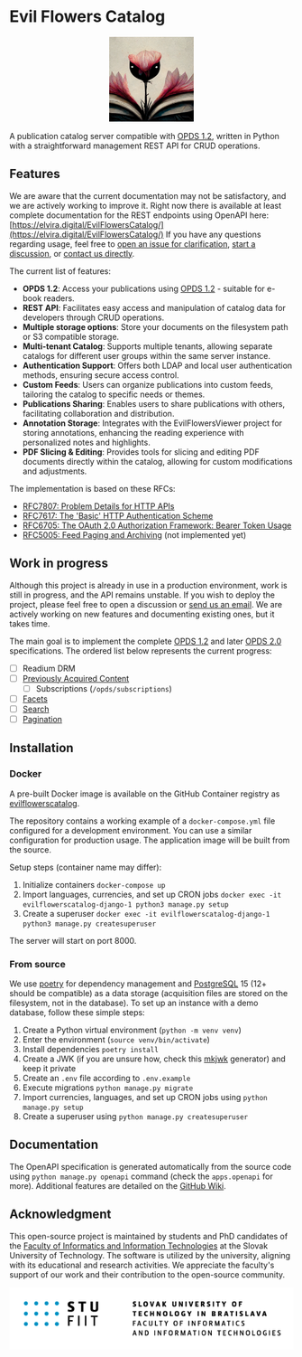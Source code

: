 # Evil Flowers Catalog

<p align="center">
    <img width="150" height="150" src="docs/images/logo.png">
</p>

A publication catalog server compatible with [OPDS 1.2](https://specs.opds.io/opds-1.2), written in Python with
a straightforward management REST API for CRUD operations.

## Features

We are aware that the current documentation may not be satisfactory, and we are actively working to improve it. Right
now there is available at least complete documentation for the REST endpoints using OpenAPI
here: [https://elvira.digital/EvilFlowersCatalog/](https://elvira.digital/EvilFlowersCatalog/) If you have any
questions regarding usage, feel free to
[open an issue for clarification](https://github.com/EvilFlowersCatalog/EvilFlowersCatalog/issues/new?assignees=&labels=documentation%2C+help+wanted%2C+question&projects=&template=request-for-clarification.md&title=),
[start a discussion](https://github.com/EvilFlowersCatalog/EvilFlowersCatalog/discussions),
or [contact us directly](mailto:jakub.dubec@stuba.sk).

The current list of features:

- **OPDS 1.2**: Access your publications using [OPDS 1.2](https://specs.opds.io/opds-1.2) - suitable for e-book
  readers.
- **REST API**: Facilitates easy access and manipulation of catalog data for developers through CRUD operations.
- **Multiple storage options**: Store your documents on the filesystem path or S3 compatible storage.
- **Multi-tenant Catalog**: Supports multiple tenants, allowing separate catalogs for different user groups within the
  same server instance.
- **Authentication Support**: Offers both LDAP and local user authentication methods, ensuring secure access control.
- **Custom Feeds**: Users can organize publications into custom feeds, tailoring the catalog to specific needs or
  themes.
- **Publications Sharing**: Enables users to share publications with others, facilitating collaboration and
  distribution.
- **Annotation Storage**: Integrates with the EvilFlowersViewer project for storing annotations, enhancing the reading
  experience with personalized notes and highlights.
- **PDF Slicing & Editing**: Provides tools for slicing and editing PDF documents directly within the catalog, allowing
  for custom modifications and adjustments.

The implementation is based on these RFCs:

- [RFC7807: Problem Details for HTTP APIs](https://datatracker.ietf.org/doc/html/rfc7807)
- [RFC7617: The 'Basic' HTTP Authentication Scheme](https://datatracker.ietf.org/doc/html/rfc7617)
- [RFC6705: The OAuth 2.0 Authorization Framework: Bearer Token Usage](https://datatracker.ietf.org/doc/html/rfc6750)
- [RFC5005: Feed Paging and Archiving](https://datatracker.ietf.org/doc/html/rfc5005) (not implemented yet)

## Work in progress

Although this project is already in use in a production environment, work is still in progress, and the API
remains unstable. If you wish to deploy the project, please feel free to open a discussion or
[send us an email](mailto:jakub.dubec@stuba.sk). We are actively working on new features and documenting existing
ones, but it takes time.

The main goal is to implement the complete [OPDS 1.2](https://specs.opds.io/opds-1.2) and later
[OPDS 2.0](https://drafts.opds.io/opds-2.0) specifications. The ordered list below represents the current progress:

- [ ] Readium DRM
- [ ] [Previously Acquired Content](https://specs.opds.io/opds-1.2#61-relations-for-previously-acquired-content)
    - [ ] Subscriptions (`/opds/subscriptions`)
- [ ] [Facets](https://specs.opds.io/opds-1.2#4-facets)
- [ ] [Search](https://specs.opds.io/opds-1.2#3-search)
- [ ] [Pagination](https://datatracker.ietf.org/doc/html/rfc5005)

## Installation

### Docker

A pre-built Docker image is available on the GitHub Container registry as
[evilflowerscatalog](https://github.com/EvilFlowersCatalog/EvilFlowersCatalog/pkgs/container/evilflowerscatalog).

The repository contains a working example of a `docker-compose.yml` file configured for a development environment.
You can use a similar configuration for production usage. The application image will be built from the source.

Setup steps (container name may differ):

1. Initialize containers `docker-compose up`
2. Import languages, currencies, and set up CRON jobs
   `docker exec -it evilflowerscatalog-django-1 python3 manage.py setup`
3. Create a superuser `docker exec -it evilflowerscatalog-django-1 python3 manage.py createsuperuser`

The server will start on port 8000.

### From source

We use [poetry](https://python-poetry.org/) for dependency management and [PostgreSQL](https://www.postgresql.org/) 15
(12+ should be compatible) as a data storage (acquisition files are stored on the filesystem, not in the database).
To set up an instance with a demo database, follow these simple steps:

1. Create a Python virtual environment (`python -m venv venv`)
2. Enter the environment (`source venv/bin/activate`)
3. Install dependencies `poetry install`
4. Create a JWK (if you are unsure how, check this [mkjwk](https://mkjwk.org/) generator) and keep it private
5. Create an `.env` file according to `.env.example`
6. Execute migrations `python manage.py migrate`
7. Import currencies, languages, and set up CRON jobs using `python manage.py setup`
8. Create a superuser using `python manage.py createsuperuser`

## Documentation

The OpenAPI specification is generated automatically from the source code using `python manage.py openapi` command
(check the `apps.openapi` for more). Additional features are detailed on the [GitHub Wiki](https://github.com/EvilFlowersCatalog/EvilFlowersCatalog/wiki).

## Acknowledgment

This open-source project is maintained by students and PhD candidates of the
[Faculty of Informatics and Information Technologies](https://www.fiit.stuba.sk/) at the Slovak University of
Technology. The software is utilized by the university, aligning with its educational and research activities. We
appreciate the faculty's support of our work and their contribution to the open-source community.

![](docs/images/fiit.png)
